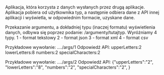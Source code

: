 Aplikacja, która korzysta z danych wysłanych przez drugą aplikacje.
Aplikacja pobiera od użytkownika typ, a następnie odbiera dane z API innej aplikacji i wyświetla, w odpowiednim formacie, uzyskane dane.

Przekazanie argumentu, a dokładniej typu (inaczej formatu) wyświetlenia danych, odbywa się poprzez podanie: /argumenty/tutajtyp.
Wyróżniamy 4 typy.
1 - format tekstowy
2 - format json
3 - format xml
4 - format csv

Przykładowe wywołanie: ..../args/1
Odpowiedź API: upperLetters:2 lowerLetters:8 numbers:2 specialCharacters:2

Przykładowe wywołanie: ..../args/2
Odpowiedź API: {"upperLetters":"2",
"lowerLetters":"8",
"numbers":"2",
"specialCharacters":"2",
}